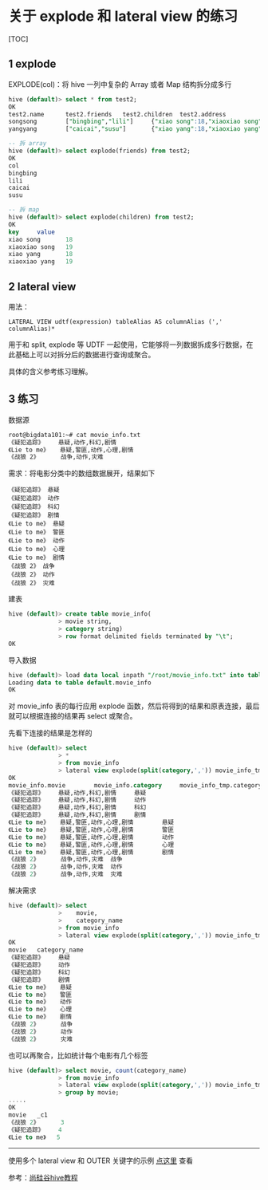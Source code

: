 # 关于 explode 和 lateral view 的练习

[TOC]

## 1 explode

EXPLODE(col)：将 hive 一列中复杂的 Array 或者 Map 结构拆分成多行

```sql
hive (default)> select * from test2;
OK
test2.name      test2.friends   test2.children  test2.address
songsong        ["bingbing","lili"]     {"xiao song":18,"xiaoxiao song":19}     {"street":"hui long guan","city":"beijing"}
yangyang        ["caicai","susu"]       {"xiao yang":18,"xiaoxiao yang":19}     {"street":"chao yang","city":"beijing"}

-- 拆 array
hive (default)> select explode(friends) from test2;
OK
col
bingbing
lili
caicai
susu

-- 拆 map
hive (default)> select explode(children) from test2;
OK
key     value
xiao song       18
xiaoxiao song   19
xiao yang       18
xiaoxiao yang   19
```


## 2 lateral view

用法：

	LATERAL VIEW udtf(expression) tableAlias AS columnAlias (',' columnAlias)*

用于和 split, explode 等 UDTF 一起使用，它能够将一列数据拆成多行数据，在此基础上可以对拆分后的数据进行查询或聚合。

具体的含义参考练习理解。

## 3 练习

数据源

```sh
root@bigdata101:~# cat movie_info.txt
《疑犯追踪》    悬疑,动作,科幻,剧情
《Lie to me》   悬疑,警匪,动作,心理,剧情
《战狼 2》      战争,动作,灾难
```

需求：将电影分类中的数组数据展开，结果如下

```
《疑犯追踪》 悬疑
《疑犯追踪》 动作
《疑犯追踪》 科幻
《疑犯追踪》 剧情
《Lie to me》 悬疑
《Lie to me》 警匪
《Lie to me》 动作
《Lie to me》 心理
《Lie to me》 剧情
《战狼 2》 战争
《战狼 2》 动作
《战狼 2》 灾难
```

建表

```sql
hive (default)> create table movie_info(
              > movie string,
              > category string)
              > row format delimited fields terminated by "\t";
OK
```

导入数据

```sql
hive (default)> load data local inpath "/root/movie_info.txt" into table movie_info;
Loading data to table default.movie_info
OK
```

对 movie_info 表的每行应用 explode 函数，然后将得到的结果和原表连接，最后就可以根据连接的结果再 select 或聚合。

先看下连接的结果是怎样的

```sql
hive (default)> select
              > *
              > from movie_info
              > lateral view explode(split(category,',')) movie_info_tmp as category_name;
OK
movie_info.movie        movie_info.category     movie_info_tmp.category_name
《疑犯追踪》    悬疑,动作,科幻,剧情     悬疑
《疑犯追踪》    悬疑,动作,科幻,剧情     动作
《疑犯追踪》    悬疑,动作,科幻,剧情     科幻
《疑犯追踪》    悬疑,动作,科幻,剧情     剧情
《Lie to me》   悬疑,警匪,动作,心理,剧情        悬疑
《Lie to me》   悬疑,警匪,动作,心理,剧情        警匪
《Lie to me》   悬疑,警匪,动作,心理,剧情        动作
《Lie to me》   悬疑,警匪,动作,心理,剧情        心理
《Lie to me》   悬疑,警匪,动作,心理,剧情        剧情
《战狼 2》      战争,动作,灾难  战争
《战狼 2》      战争,动作,灾难  动作
《战狼 2》      战争,动作,灾难  灾难
```


解决需求

```sql
hive (default)> select
              >    movie,
              >    category_name
              > from movie_info
              > lateral view explode(split(category,',')) movie_info_tmp as category_name;
OK
movie   category_name
《疑犯追踪》    悬疑
《疑犯追踪》    动作
《疑犯追踪》    科幻
《疑犯追踪》    剧情
《Lie to me》   悬疑
《Lie to me》   警匪
《Lie to me》   动作
《Lie to me》   心理
《Lie to me》   剧情
《战狼 2》      战争
《战狼 2》      动作
《战狼 2》      灾难
```

也可以再聚合，比如统计每个电影有几个标签

```sql
hive (default)> select movie, count(category_name)
              > from movie_info
              > lateral view explode(split(category,',')) movie_info_tmp as category_name
              > group by movie;
.....
OK
movie   _c1
《战狼 2》      3
《疑犯追踪》    4
《Lie to me》   5              
```

-------------------------------------
使用多个 lateral view 和 OUTER 关键字的示例 [点这里](https://github.com/ZGG2016/hive-website/blob/master/User%20Documentation/Hive%20SQL%20Language%20Manual/Lateral%20View.md) 查看

参考：[尚硅谷hive教程](https://www.bilibili.com/video/BV1EZ4y1G7iL)